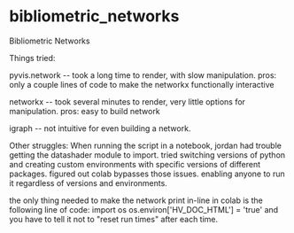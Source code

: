 # bibliometric_networks
Bibliometric Networks

Things tried:

pyvis.network -- took a long time to render, with slow manipulation. pros: only a couple lines of code to make the networkx functionally interactive

networkx -- took several minutes to render, very little options for manipulation. pros: easy to build network

igraph -- not intuitive for even building a network. 

Other struggles:
When running the script in a notebook, jordan had trouble getting the datashader module to import. tried switching versions of python and creating custom environments with specific versions of different packages. figured out colab bypasses those issues. enabling anyone to run it regardless of versions and environments. 

the only thing needed to make the network print in-line in colab is the following line of code:
import os
os.environ['HV_DOC_HTML'] = 'true'
and you have to tell it not to "reset run times" after each time. 
